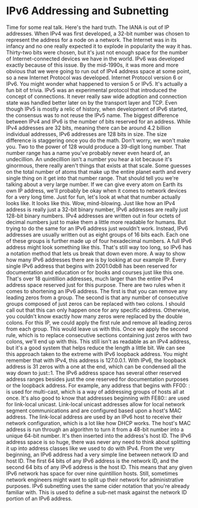 # IPv6 Addressing and Subnetting

Time for some real talk. Here's the hard truth. The IANA is out of IP addresses. When IPv4 was first developed, a 32-bit number was chosen to represent the address for a node on a network. The Internet was in its infancy and no one really expected it to explode in popularity the way it has. Thirty-two bits were chosen, but it's just not enough space for the number of Internet-connected devices we have in the world. IPv6 was developed exactly because of this issue. By the mid-1990s, it was more and more obvious that we were going to run out of IPv4 address space at some point, so a new Internet Protocol was developed. Internet Protocol version 6 or IPv6. You might wonder what happened to version 5 or IPv5. It's actually a fun bit of trivia. IPv5 was an experimental protocol that introduced the concept of connections. It never really saw wide adoption and connection state was handled better later on by the transport layer and TCP. Even though IPv5 is mostly a relic of history, when development of IPv6 started, the consensus was to not reuse the IPv5 name. The biggest difference between IPv4 and IPv6 is the number of bits reserved for an address. While IPv4 addresses are 32 bits, meaning there can be around 4.2 billion individual addresses, IPv6 addresses are 128 bits in size. The size difference is staggering once you do the math. Don't worry, we won't make you. Two to the power of 128 would produce a 39-digit long number. That number range has a name you've probably never even heard of, an undecillion. An undecillion isn't a number you hear a lot because it's ginormous, there really aren't things that exists at that scale. Some guesses on the total number of atoms that make up the entire planet earth and every single thing on it get into that number range. That should tell you we're talking about a very large number. If we can give every atom on Earth its own IP address, we'll probably be okay when it comes to network devices for a very long time. Just for fun, let's look at what that number actually looks like. It looks like this. Wow, mind-blowing. Just like how an IPv4 address is really just a 32-bit binary number, IPv6 addresses are really just 128-bit binary numbers. IPv4 addresses are written out in four octets of decimal numbers just to make them a little more readable for humans. But trying to do the same for an IPv6 address just wouldn't work. Instead, IPv6 addresses are usually written out as eight groups of 16 bits each. Each one of these groups is further made up of four hexadecimal numbers. A full IPv6 address might look something like this. That's still way too long, so IPv6 has a notation method that lets us break that down even more. A way to show how many IPv6 addresses there are is by looking at our example IP. Every single IPv6 address that begins with 2001:0db8 has been reserved for documentation and education or for books and courses just like this one. That's over 18 quintillion addresses, much larger than the entire IPv4 address space reserved just for this purpose. There are two rules when it comes to shortening an IPv6 address. The first is that you can remove any leading zeros from a group. The second is that any number of consecutive groups composed of just zeros can be replaced with two colons. I should call out that this can only happen once for any specific address. Otherwise, you couldn't know exactly how many zeros were replaced by the double colons. For this IP, we could apply the first rule and remove all leading zeros from each group. This would leave us with this. Once we apply the second rule, which is to replace consecutive sections containing just zeros with two colons, we'll end up with this. This still isn't as readable as an IPv4 address, but it's a good system that helps reduce the length a little bit. We can see this approach taken to the extreme with IPv6 loopback address. You might remember that with IPv4, this address is 127.0.0.1. With IPv6, the loopback address is 31 zeros with a one at the end, which can be condensed all the way down to just::1. The IPv6 address space has several other reserved address ranges besides just the one reserved for documentation purposes or the loopback address. For example, any address that begins with FF00: : is used for multi-cast, which is a way of addressing groups of hosts all at once. It's also good to know that addresses beginning with FE80:: are used for link-local unicast. Link-local unicast addresses allow for local network segment communications and are configured based upon a host's MAC address. The link-local address are used by an IPv6 host to receive their network configuration, which is a lot like how DHCP works. The host's MAC address is run through an algorithm to turn it from a 48-bit number into a unique 64-bit number. It's then inserted into the address's host ID. The IPv6 address space is so huge, there was never any need to think about splitting it up into address classes like we used to do with IPv4. From the very beginning, an IPv6 address had a very simple line between network ID and host ID. The first 64 bits of any IPv6 address is the network ID, and the second 64 bits of any IPv6 address is the host ID. This means that any given IPv6 network has space for over nine quintillion hosts. Still, sometimes network engineers might want to split up their network for administrative purposes. IPv6 subnetting uses the same cider notation that you're already familiar with. This is used to define a sub-net mask against the network ID portion of an IPv6 address.
